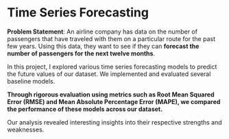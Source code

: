# Time Series Forecasting

**Problem Statement**: An airline company has data on the number of passengers that have traveled with them on a particular route for the past few years. Using this data, they want to see if they can **forecast the number of passengers for the next twelve months**.

In this project, I explored various time series forecasting models to predict the future values of our dataset. We implemented and evaluated several baseline models.

**Through rigorous evaluation using metrics such as Root Mean Squared Error (RMSE) and Mean Absolute Percentage Error (MAPE), we compared the performance of these models across our dataset.** 

Our analysis revealed interesting insights into their respective strengths and weaknesses.




